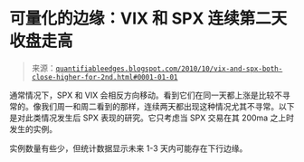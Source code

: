 <!--yml

类别：未分类

日期：2024-05-18 12:52:58

-->

# 可量化的边缘：VIX 和 SPX 连续第二天收盘走高

> 来源：[`quantifiableedges.blogspot.com/2010/10/vix-and-spx-both-close-higher-for-2nd.html#0001-01-01`](http://quantifiableedges.blogspot.com/2010/10/vix-and-spx-both-close-higher-for-2nd.html#0001-01-01)

通常情况下，SPX 和 VIX 会相反方向移动。看到它们在同一天都上涨是比较不寻常的。像我们周一和周二看到的那样，连续两天都出现这种情况尤其不寻常。以下是对此类情况发生后 SPX 表现的研究。它只考虑当 SPX 交易在其 200ma 之上时发生的实例。

实例数量有些少，但统计数据显示未来 1-3 天内可能存在下行边缘。

